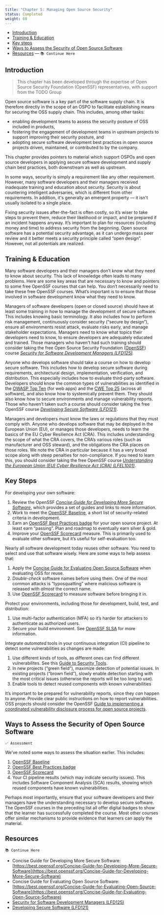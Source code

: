 ```yaml
---
title: "Chapter 5: Managing Open Source Security"
status: Completed
weight: 60
---
```


- [Introduction](#introduction)
- [Training & Education](#training-and-education)
- [Key steps](#key-steps)
- [Ways to Assess the Security of Open Source Software](#ways-to-assess-the-security-of-open-source-software)
- [Resources](#resources) — `📚 Continue Here`

## Introduction

> This chapter has been developed through the expertise of Open Source Security Foundation (OpenSSF) representatives, with support from the TODO Group

Open source software is a key part of the software supply chain. It is therefore directly in the scope of an OSPO to facilitate establishing means for securing the OSS supply chain. This includes, among other tasks:

- enabling development teams to assess the security posture of OSS included in products,
- fostering the engagement of development teams in upstream projects to support improving their security posture, and
- adopting secure software development best practices in open source projects driven, maintained, or contributed to by the company.

This chapter provides pointers to material which support OSPOs and open source developers in applying secure software development and supply chain best practices, both downstream as well as upstream.

In some ways, security is simply a requirement like any other requirement. However, many software developers and their managers received inadequate training and education about security. Security is about countering intelligent adversaries, which is different from other requirements. In addition, it's generally an emergent property — it isn't usually isolated to a single place.

Fixing security issues after-the-fact is often costly, so it’s wiser to take steps to prevent them, reduce their likelihood or impact, and be prepared if an incident happens anyway. It’s important to plan for resources (including money and time) to address security from the beginning. Open source software has a potential security advantage, as it can undergo mass peer review and it better meets a security principle called “open design”. However, not all potentials are realized.


## Training & Education

Many software developers and their managers don’t know what they need to know about security. This lack of knowledge often leads to many problems. Here are some key areas that are necessary to know and pointers to some free OpenSSF courses that can help. You don’t necessarily need to take these free OpenSSF courses. What’s important is to ensure that those involved in software development know what they need to know.

Managers of software developers (open or closed source) should have at least some training in how to manage the development of secure software. This includes knowing basic terminology. It also includes how to perform risk management, continuously consider security (“secure by design”), ensure all environments resist attack, evaluate risks early, and manage stakeholder expectations. Managers need to know what topics their developers need to know, to ensure developers are adequately educated and trained. Those managers who haven't had such training should consider taking the free Open Source Security Foundation ([OpenSSF](https://openssf.org)) course *[Security for Software Development Managers (LFD125)](https://training.linuxfoundation.org/training/security-for-software-development-managers-lfd125/).*

Anyone who develops software should take a course on how to develop secure software. This includes how to develop secure software during requirements, architectural design, implementation, verification, and distribution. This especially includes how to evaluate third-party software. Developers should know the common types of vulnerabilities as identified in the [OWASP Top Ten](https://owasp.org/www-project-top-ten/) (for web apps) and the [CWE Top 25](https://cwe.mitre.org/top25/) (across all software), and also know how to systemically prevent them. They should also know how to secure environments and manage vulnerability reports. Those who haven’t taken such a course should consider taking the free OpenSSF course *[Developing Secure Software (LFD121)](https://training.linuxfoundation.org/training/developing-secure-software-lfd121/)*.

Managers and developers must know the laws or regulations that they must comply with. Anyone who develops software that may be deployed in the European Union (EU), or manages those developers, needs to learn the basics of the EU Cyber Resilience Act (CRA). This includes understanding the scope of what the CRA covers, the CRA’s various roles (such as manufacturer and OSS steward), and the obligations the CRA places on those roles. We note the CRA in particular because it has a very broad scope along with steep penalties for non-compliance. If you need to learn this, you should consider taking the free OpenSSF course *[Understanding the European Union (EU) Cyber Resilience Act (CRA) (LFEL1001)](https://training.linuxfoundation.org/express-learning/understanding-the-eu-cyber-resilience-act-cra-lfel1001/)*.


## Key Steps

For developing your own software:

1. Review the OpenSSF *[Concise Guide for Developing More Secure Software](https://best.openssf.org/Concise-Guide-for-Developing-More-Secure-Software )*, which provides a set of guides and links to more information.
2. Work to meet the [OpenSSF Baseline](https://baseline.openssf.org/), a short list of security-related criteria in development.
3. Earn an [OpenSSF Best Practices badge](https://www.bestpractices.dev/) for your open source project. At least earn “passing”. Plan and roadmap to eventually earn silver & gold.
4. Improve your [OpenSSF Scorecard](https://github.com/ossf/scorecard) measure. This is primarily used to evaluate other software, but it’s useful for self-evaluation too.

Nearly all software development today reuses other software. You need to select and use that software wisely. Here are some ways to help assess that:

1. Apply the [Concise Guide for Evaluating Open Source Software](https://best.openssf.org/Concise-Guide-for-Evaluating-Open-Source-Software) when evaluating OSS for reuse.
2. *Double-check* software names before using them. One of the most common attacks is “typosquatting” where malicious software is released with *almost* the correct name.
3. Use [OpenSSF Scorecard](https://github.com/ossf/scorecard) to measure software before bringing it in.

Protect your environments, including those for development, build, test, and distribution:

1. Use multi-factor authentication (MFA) so it’s harder for attackers to authenticate as authorized users.
2. Secure your build environment. See [OpenSSF SLSA](https://slsa.dev/) for more information.

Integrate *automated* tools in your continuous integration (CI) pipeline to detect some vulnerabilities as changes are made:

1. Use different kinds of tools, as different ones can find different vulnerabilites. See this [Guide to Security Tools](https://github.com/ossf/wg-security-tooling/blob/main/guide.md#readme).
2. In new projects  (“green field”), maximize detection of potential issues. In existing projects (“brown field”), slowly enable detection starting with the most critical issues (otherwise the reports will be too long to use).
3. Enable tools to detect reused components with known vulnerabilities

It’s important to be prepared for vulnerability reports, since they *can* happen to anyone. Provide clear public instructions on how to report vulnerabilities. OSS projects should consider the OpenSSF [Guide to implementing a coordinated vulnerability disclosure process for open source projects](https://github.com/ossf/oss-vulnerability-guide/blob/main/maintainer-guide.md#readme).

## Ways to Assess the Security of Open Source Software

`✅ Assessment`

We’ve noted some ways to assess the situation earlier. This includes:

1. [OpenSSF Baseline](https://baseline.openssf.org/)
2. [OpenSSF Best Practices badge](https://www.bestpractices.dev/)
3. [OpenSSF Scorecard](https://github.com/ossf/scorecard)
4. Your CI pipeline results (which may indicate security issues). This includes Software Component Analysis (SCA) results, showing which reused components have known vulnerabilities.

Perhaps most importantly, ensure that your software developers and their managers have the understanding necessary to develop secure software. The OpenSSF courses in the preceding list all offer digital badges to show that the learner has successfully completed the course. Most other courses offer similar mechanisms to provide evidence that learners can apply the material.


## Resources

`📚 Continue Here`

- Concise Guide for Developing More Secure Software: [https://best.openssf.org/Concise-Guide-for-Developing-More-Secure-Software](https://best.openssf.org/Concise-Guide-for-Developing-More-Secure-Software) 
- Concise Guide for Evaluating Open Source Software: [https://best.openssf.org/Concise-Guide-for-Evaluating-Open-Source-Software](https://best.openssf.org/Concise-Guide-for-Evaluating-Open-Source-Software)
- [Security for Software Development Managers (LFD125)](https://training.linuxfoundation.org/training/security-for-software-development-managers-lfd125/)
- [Developing Secure Software (LFD121)](https://training.linuxfoundation.org/training/developing-secure-software-lfd121/)

